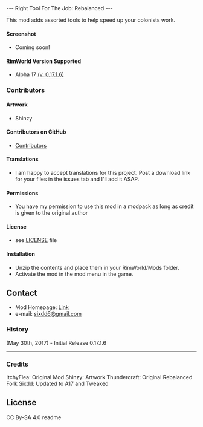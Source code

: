 <snippet>
  <content> 
--- 
Right Tool For The Job: Rebalanced 
--- 


This mod adds assorted tools to help speed up your colonists work. 


#### Screenshot 
- Coming soon! 

#### RimWorld Version Supported 
- Alpha 17 [(v. 0.17.1.6)](https://github.com/Sixdd6/Right-Tool-for-the-Job-Rebalanced/files/1039005/Right-Tool-for-the-Job-Rebalanced.zip)

### Contributors 
#### Artwork 
- Shinzy 

#### Contributors on GitHub 
- [Contributors](https://github.com/Sixdd6/Right-Tool-for-the-Job-Rebalanced/graphs/contributors) 

#### Translations 
- I am happy to accept translations for this project. Post a download link for your files in the issues tab and I'll add it ASAP. 

#### Permissions 
- You have my permission to use this mod in a modpack as long as credit is given to the original author 

#### License  
- see [LICENSE](https://github.com/Sixdd6/Right-Tool-for-the-Job-Rebalanced/blob/master/LICENSE.md) file 

#### Installation 
- Unzip the contents and place them in your RimWorld/Mods folder. 
- Activate the mod in the mod menu in the game. 

## Contact 
- Mod Homepage: [Link](https://ludeon.com/forums/index.php?topic=33092.0) 
- e-mail: [sixdd6@gmail.com](sixdd6@gmail.com) 

### History 
(May 30th, 2017) - Initial Release 0.17.1.6 

--- 

### Credits

ItchyFlea: Original Mod 
Shinzy: Artwork 
Thundercraft: Original Rebalanced Fork 
Sixdd: Updated to A17 and Tweaked 

## License
CC By-SA 4.0
</content>
  <tabTrigger>readme</tabTrigger>
</snippet>